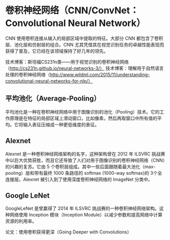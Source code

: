 # 卷积神经网络（CNN/ConvNet：Convolutional Neural Network）

CNN 使用卷积连接从输入的局部区域中提取的特征。大部分 CNN 都包含了卷积层、池化层和仿射层的组合。CNN 尤其凭借其在视觉识别任务的卓越性能表现而获得了普及，它已经在该领域保持了好几年的领先。

技术博客：斯坦福CS231n类——用于视觉识别的卷积神经网络（http://cs231n.github.io/neural-networks-3/）
技术博客：理解用于自然语言处理的卷积神经网络（http://www.wildml.com/2015/11/understanding-convolutional-neural-networks-for-nlp/）

## 平均池化（Average-Pooling）

平均池化是一种在卷积神经网络中用于图像识别的池化（Pooling）技术。它的工作原理是在特征的局部区域上滑动窗口，比如像素，然后再取窗口中所有值的平均。它将输入表征压缩成一种更低维度的表征。

## Alexnet

Alexnet 是一种卷积神经网络架构的名字，这种架构曾在 2012 年 ILSVRC 挑战赛中以巨大优势获胜，而且它还导致了人们对用于图像识别的卷积神经网络（CNN）的兴趣的复苏。它由 5 个卷积层组成。其中一些后面跟随着最大池化（max-pooling）层和带有最终 1000 条路径的 softmax (1000-way softmax)的 3个全连接层。Alexnet 被引入到了使用深度卷积神经网络的 ImageNet 分类中。

## Google LeNet

GoogleLeNet 是曾赢得了 2014 年 ILSVRC 挑战赛的一种卷积神经网络架构。这种网络使用 Inception 模块（Inception Module）以减少参数和提高网络中计算资源的利用率。

论文：使用卷积获得更深（Going Deeper with Convolutions）